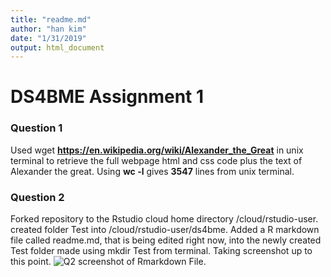 ```yaml
---
title: "readme.md"
author: "han kim"
date: "1/31/2019"
output: html_document
---
```


# DS4BME Assignment 1 

### Question 1
Used wget **https://en.wikipedia.org/wiki/Alexander_the_Great** in unix terminal to retrieve the full webpage html and css code plus the text of Alexander the great. Using **wc -l** gives **3547** lines from unix terminal.

### Question 2
Forked repository to the Rstudio cloud home directory /cloud/rstudio-user. created folder Test into /cloud/rstudio-user/ds4bme. Added a R markdown file called readme.md, that is being edited right now, into the newly created Test folder made using mkdir Test  from terminal. Taking screenshot up to this point.
![Q2 screenshot of Rmarkdown File.](/cloud/project/ds4bme/Test/question2.PNG)